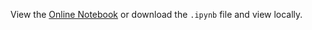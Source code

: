 View the [Online Notebook](http://nbviewer.ipython.org/github/iit-cs579/main/blob/master/lec/l07/l07.ipynb) or download the `.ipynb` file and view locally.
